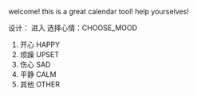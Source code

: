 welcome!
this is a great calendar tool!
help yourselves!

设计：
进入
选择心情：CHOOSE_MOOD      
1. 开心 HAPPY
2. 烦躁 UPSET           
3. 伤心   SAD  
4. 平静   CALM
5. 其他   OTHER
